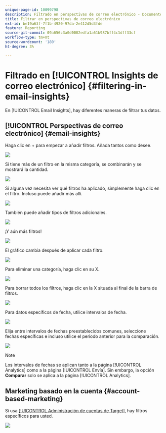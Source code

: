 ```yaml
---
unique-page-id: 10099798
description: Filtrado en perspectivas de correo electrónico - Documentos de Marketo - Documentación del producto
title: Filtrar en perspectivas de correo electrónico
exl-id: be19a63f-7f1b-4920-97da-2e412d5d3fde
feature: Reporting
source-git-commit: 09a656c3a0d0002edfa1a61b987bff4c1dff33cf
workflow-type: tm+mt
source-wordcount: '180'
ht-degree: 3%

---
```


# Filtrado en [!UICONTROL Insights de correo electrónico] {#filtering-in-email-insights}

En [!UICONTROL Email Insights], hay diferentes maneras de filtrar tus datos.

## [!UICONTROL Perspectivas de correo electrónico] {#email-insights}

Haga clic en + para empezar a añadir filtros. Añada tantos como desee.

![](assets/one-2.png)

Si tiene más de un filtro en la misma categoría, se combinarán y se mostrará la cantidad.

![](assets/state.png)

Si alguna vez necesita ver qué filtros ha aplicado, simplemente haga clic en el filtro. Incluso puede añadir más allí.

![](assets/states.png)

También puede añadir tipos de filtros adicionales.

![](assets/os.png)

¡Y aún más filtros!

![](assets/more-filters.png)

El gráfico cambia después de aplicar cada filtro.

![](assets/filtered-chart.png)

Para eliminar una categoría, haga clic en su X.

![](assets/filter1.png)

Para borrar todos los filtros, haga clic en la X situada al final de la barra de filtros.

![](assets/filter2.png)

Para datos específicos de fecha, utilice intervalos de fecha.

![](assets/date-click.png)

Elija entre intervalos de fechas preestablecidos comunes, seleccione fechas específicas e incluso utilice el periodo anterior para la comparación.

![](assets/date-range.png)

>[!NOTE]
>
>Los intervalos de fechas se aplican tanto a la página [!UICONTROL Analytics] como a la página [!UICONTROL Envía]. Sin embargo, la opción **Comparar** solo se aplica a la página [!UICONTROL Analytics].

## Marketing basado en la cuenta {#account-based-marketing}

Si usa [[!UICONTROL Administración de cuentas de Target]](https://docs.marketo.com/display/DOCS/Account+Based+Marketing+Overview), hay filtros específicos para usted.

![](assets/abm.png)
